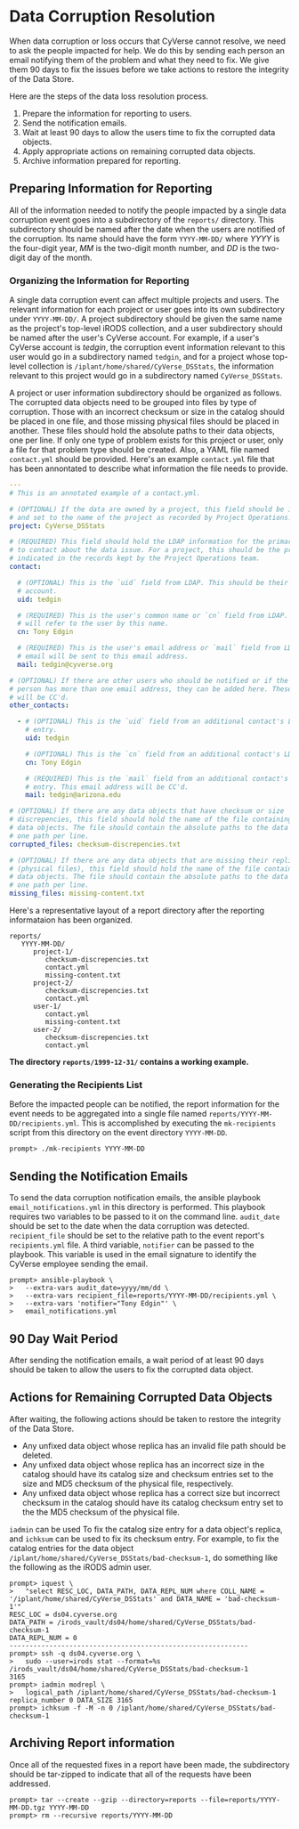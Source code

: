 # Data Corruption Resolution

When data corruption or loss occurs that CyVerse cannot resolve, we need to ask the people impacted
for help. We do this by sending each person an email notifying them of the problem and what they
need to fix. We give them 90 days to fix the issues before we take actions to restore the integrity
of the Data Store.

Here are the steps of the data loss resolution process.

1. Prepare the information for reporting to users.
1. Send the notification emails.
1. Wait at least 90 days to allow the users time to fix the corrupted data objects.
1. Apply appropriate actions on remaining corrupted data objects.
1. Archive information prepared for reporting.

## Preparing Information for Reporting

All of the information needed to notify the people impacted by a single data corruption event goes
into a subdirectory of the `reports/` directory. This subdirectory should be named after the date
when the users are notified of the corruption. Its name should have the form `YYYY-MM-DD/` where
_YYYY_ is the four-digit year, _MM_ is the two-digit month number, and _DD_ is the two-digit day of
the month.

### Organizing the Information for Reporting

A single data corruption event can affect multiple projects and users. The relevant information for
each project or user goes into its own subdirectory under `YYYY-MM-DD/`. A project subdirectory
should be given the same name as the project's top-level iRODS collection, and a user subdirectory
should be named after the user's CyVerse account. For example, if a user's CyVerse account is
_tedgin_, the corruption event information relevant to this user would go in a subdirectory named
`tedgin`, and for a project whose top-level collection is `/iplant/home/shared/CyVerse_DSStats`, the
information relevant to this project would go in a subdirectory named `CyVerse_DSStats`.

A project or user information subdirectory should be organized as follows. The corrupted data
objects need to be grouped into files by type of corruption. Those with an incorrect checksum or
size in the catalog should be placed in one file, and those missing physical files should be placed
in another. These files should hold the absolute paths to their data objects, one per line. If only
one type of problem exists for this project or user, only a file for that problem type should be
created. Also, a YAML file named `contact.yml` should be provided. Here's an example `contact.yml`
file that has been annontated to describe what information the file needs to provide.

```yaml
---
# This is an annotated example of a contact.yml.

# (OPTIONAL) If the data are owned by a project, this field should be included
# and set to the name of the project as recorded by Project Operations.
project: CyVerse_DSStats

# (REQUIRED) This field should hold the LDAP information for the primary person
# to contact about the data issue. For a project, this should be the project PI
# indicated in the records kept by the Project Operations team.
contact:

  # (OPTIONAL) This is the `uid` field from LDAP. This should be their CyVerse
  # account.
  uid: tedgin

  # (REQUIRED) This is the user's common name or `cn` field from LDAP. The email
  # will refer to the user by this name.
  cn: Tony Edgin

  # (REQUIRED) This is the user's email address or `mail` field from LDAP. The
  # email will be sent to this email address.
  mail: tedgin@cyverse.org

# (OPTIONAL) If there are other users who should be notified or if the primary
# person has more than one email address, they can be added here. These contacts
# will be CC'd.
other_contacts:

  - # (OPTIONAL) This is the `uid` field from an additional contact's LDAP
    # entry.
    uid: tedgin

    # (OPTIONAL) This is the `cn` field from an additional contact's LDAP entry.
    cn: Tony Edgin

    # (REQUIRED) This is the `mail` field from an additional contact's LDAP
    # entry. This email address will be CC'd.
    mail: tedgin@arizona.edu

# (OPTIONAL) If there are any data objects that have checksum or size
# discrepencies, this field should hold the name of the file containing these
# data objects. The file should contain the absolute paths to the data objects,
# one path per line.
corrupted_files: checksum-discrepencies.txt

# (OPTIONAL) If there are any data objects that are missing their replicas
# (physical files), this field should hold the name of the file containing these
# data objects. The file should contain the absolute paths to the data objects,
# one path per line.
missing_files: missing-content.txt
```

Here's a representative layout of a report directory after the reporting informataion has been
organized.

```console
reports/
   YYYY-MM-DD/
      project-1/
         checksum-discrepencies.txt
         contact.yml
         missing-content.txt
      project-2/
         checksum-discrepencies.txt
         contact.yml
      user-1/
         contact.yml
         missing-content.txt
      user-2/
         checksum-discrepencies.txt
         contact.yml
```

__The directory `reports/1999-12-31/` contains a working example.__

### Generating the Recipients List

Before the impacted people can be notified, the report information for the event needs to be
aggregated into a single file named `reports/YYYY-MM-DD/recipients.yml`. This is accomplished by
executing the `mk-recipients` script from this directory on the event directory `YYYY-MM-DD`.

```console
prompt> ./mk-recipients YYYY-MM-DD
```

## Sending the Notification Emails

To send the data corruption notification emails, the ansible playbook `email_notifications.yml` in
this directory is performed. This playbook requires two variables to be passed to it on the command
line. `audit_date` should be set to the date when the data corruption was detected. `recipient_file`
should be set to the relative path to the event report's `recipients.yml` file. A third variable,
`notifier` can be passed to the playbook. This variable is used in the email signature to identify
the CyVerse employee sending the email.

```console
prompt> ansible-playbook \
>   --extra-vars audit_date=yyyy/mm/dd \
>   --extra-vars recipient_file=reports/YYYY-MM-DD/recipients.yml \
>   --extra-vars 'notifier="Tony Edgin"' \
>   email_notifications.yml
```

## 90 Day Wait Period

After sending the notification emails, a wait period of at least 90 days should be taken to allow
the users to fix the corrupted data object.

## Actions for Remaining Corrupted Data Objects

After waiting, the following actions should be taken to restore the integrity of the Data Store.

- Any unfixed data object whose replica has an invalid file path should be deleted.
- Any unfixed data object whose replica has an incorrect size in the catalog should have its catalog
  size and checksum entries set to the size and MD5 checksum of the physical file, respectively.
- Any unfixed data object whose replica has a correct size but incorrect checksum in the catalog
  should have its catalog checksum entry set to the the MD5 checksum of the physical file.

`iadmin` can be used To fix the catalog size entry for a data object's replica, and `ichksum` can be
used to fix its checksum entry. For example, to fix the catalog entries for the data object
`/iplant/home/shared/CyVerse_DSStats/bad-checksum-1`, do something like the following as the iRODS
admin user.

```console
prompt> iquest \
>   "select RESC_LOC, DATA_PATH, DATA_REPL_NUM where COLL_NAME = '/iplant/home/shared/CyVerse_DSStats' and DATA_NAME = 'bad-checksum-1'"
RESC_LOC = ds04.cyverse.org
DATA_PATH = /irods_vault/ds04/home/shared/CyVerse_DSStats/bad-checksum-1
DATA_REPL_NUM = 0
------------------------------------------------------------
prompt> ssh -q ds04.cyverse.org \
>   sudo --user=irods stat --format=%s /irods_vault/ds04/home/shared/CyVerse_DSStats/bad-checksum-1
3165
prompt> iadmin modrepl \
>   logical_path /iplant/home/shared/CyVerse_DSStats/bad-checksum-1 replica_number 0 DATA_SIZE 3165
prompt> ichksum -f -M -n 0 /iplant/home/shared/CyVerse_DSStats/bad-checksum-1
```

## Archiving Report information

Once all of the requested fixes in a report have been made, the subdirectory should be tar-zipped to
indicate that all of the requests have been addressed.

```console
prompt> tar --create --gzip --directory=reports --file=reports/YYYY-MM-DD.tgz YYYY-MM-DD
prompt> rm --recursive reports/YYYY-MM-DD
```
